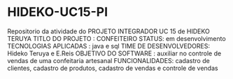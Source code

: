 # HIDEKO-UC15-PI
Repositorio da atividade do PROJETO INTEGRADOR UC 15 de HIDEKO TERUYA
TITLO DO PROJETO : CONFEITEIRO
STATUS: em desenvolvimento
TECNOLOGIAS APLICADAS : java e sql
TIME DE DESENVOLVEDORES: Hideko Teruya e E.Reis
OBJETIVO DO SOFTWARE : auxiliar no controle de vendas de uma confeitaria artesanal
FUNCIONALIDADES: cadastro de clientes, cadastro de produtos, cadastro de vendas e controle de vendas
